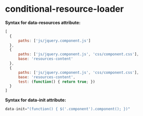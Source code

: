 # conditional-resource-loader

**Syntax for data-resources attribute:**
```javascript
[
  { 
      paths: ['js/jquery.component.js']
  },
  {
      paths: ['js/jquery.component.js', 'css/component.css'], 
      base: 'resources-content'          
  },
  {
      paths: ['js/jquery.component.js', 'css/component.css'], 
      base: 'resources-content',   
      test: (function() { return true; })
  }
]
```

**Syntax for data-init attribute:**
```javascript
data-init="(function() { $('.component').component(); })"
```    
